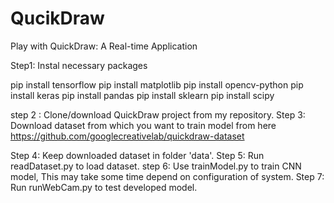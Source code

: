 # QucikDraw
Play with QuickDraw: A Real-time Application

Step1: Instal necessary packages

pip install tensorflow
pip install matplotlib
pip install opencv-python
pip install keras
pip install pandas
pip install sklearn
pip install scipy

step 2 : Clone/download QuickDraw project from my repository.
Step 3: Download dataset from which you want to train model from here 
https://github.com/googlecreativelab/quickdraw-dataset

Step 4: Keep downloaded dataset in folder 'data'.
Step 5: Run readDataset.py to load dataset.
step 6: Use trainModel.py to train CNN model, This may take some time depend on configuration of system.
Step 7: Run runWebCam.py to test developed model.
